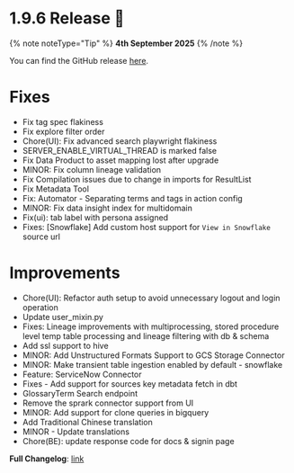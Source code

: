 # 1.9.6 Release 🎉

{% note noteType="Tip" %}
**4th September 2025**
{% /note %}

You can find the GitHub release [here](https://github.com/open-metadata/OpenMetadata/releases/tag/1.9.6-release).

# Fixes

- Fix tag spec flakiness
- Fix explore filter order
- Chore(UI): Fix advanced search playwright flakiness
- SERVER_ENABLE_VIRTUAL_THREAD is marked false
- Fix Data Product to asset mapping lost after upgrade
- MINOR: Fix column lineage validation
- Fix Compilation issues due to change in imports for ResultList  
- Fix Metadata Tool
- Fix: Automator - Separating terms and tags in action config
- MINOR: Fix data insight index for multidomain
- Fix(ui): tab label with persona assigned 
- Fixes: [Snowflake] Add custom host support for `View in Snowflake` source url

# Improvements

- Chore(UI): Refactor auth setup to avoid unnecessary logout and login operation
- Update user_mixin.py
- Fixes: Lineage improvements with multiprocessing, stored procedure level temp table processing and lineage filtering with db & schema
- Add ssl support to hive
- MINOR: Add Unstructured Formats Support to GCS Storage Connector
- MINOR: Make transient table ingestion enabled by default - snowflake 
- Feature: ServiceNow Connector 
- Fixes - Add support for sources key metadata fetch in dbt
- GlossaryTerm Search endpoint  
- Remove the sprark connector support from UI
- MINOR: Add support for clone queries in bigquery 
- Add Traditional Chinese translation 
- MINOR - Update translations 
- Chore(BE): update response code for docs & signin page

**Full Changelog**: [link](https://github.com/open-metadata/OpenMetadata/compare/1.9.5-release...1.9.6-release)
